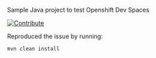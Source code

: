Sample Java project to test Openshift Dev Spaces

[![Contribute](https://www.eclipse.org/che/contribute.svg)](https://workspaces.openshift.com/f?url=https://github.com/agiertli/dev-spaces-test)


Reproduced the issue by running:

``` mvn clean install ``` 
